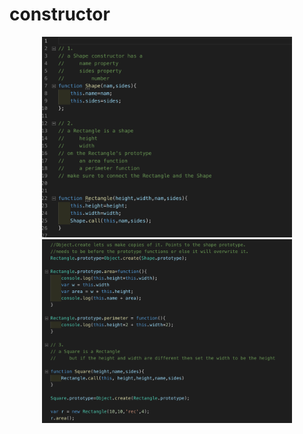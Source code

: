 # constructor

<div align="center">
    <img src="constructor1.png" width="400px"</img> 
</div>

<div align="center">
    <img src="constructor2.png" width="400px"</img> 
</div>